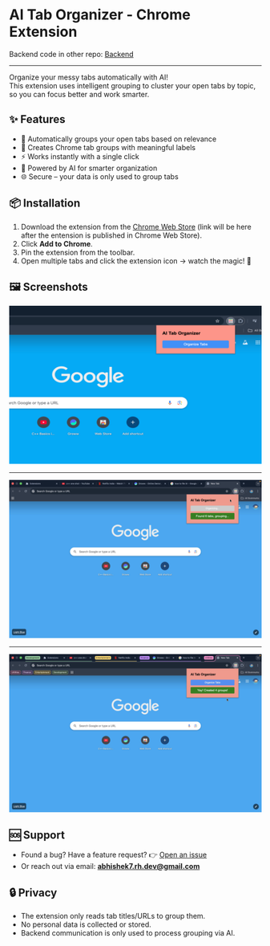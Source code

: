# AI Tab Organizer - Chrome Extension
Backend code in other repo: [Backend](https://github.com/AbhishekRH/tab-organizer-backend)

---

Organize your messy tabs automatically with AI!  
This extension uses intelligent grouping to cluster your open tabs by topic, so you can focus better and work smarter.


## ✨ Features
- 🔄 Automatically groups your open tabs based on relevance  
- 📂 Creates Chrome tab groups with meaningful labels  
- ⚡ Works instantly with a single click  
- 🧠 Powered by AI for smarter organization  
- 🌐 Secure – your data is only used to group tabs  


## 📦 Installation
1. Download the extension from the [Chrome Web Store](https://chrome.google.com/webstore) (link will be here after the entension is published in Chrome Web Store).  
2. Click **Add to Chrome**.  
3. Pin the extension from the toolbar.  
4. Open multiple tabs and click the extension icon → watch the magic! 🎉  


## 🖼️ Screenshots
![image alt](https://github.com/AbhishekRH/tab-organizer-frontend/blob/f929846147bbc39131f07e91cd86a0929c7d59ea/tab-organizer-SS1.png)

---

![image alt](https://github.com/AbhishekRH/tab-organizer-frontend/blob/f929846147bbc39131f07e91cd86a0929c7d59ea/tab-organizer-SS2.png)

---

![image alt](https://github.com/AbhishekRH/tab-organizer-frontend/blob/f929846147bbc39131f07e91cd86a0929c7d59ea/tab-organizer-SS3.png)


## 🆘 Support
- Found a bug? Have a feature request? 👉 [Open an issue](https://github.com/AbhishekRH/tab-organizer-frontend/issues)  
- Or reach out via email: **abhishek7.rh.dev@gmail.com**  


## 🔒 Privacy
- The extension only reads tab titles/URLs to group them.  
- No personal data is collected or stored.  
- Backend communication is only used to process grouping via AI.  

